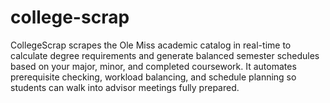 # college-scrap
CollegeScrap scrapes the Ole Miss academic catalog in real-time to calculate degree requirements and generate balanced semester schedules based on your major, minor, and completed coursework.  It automates prerequisite checking, workload balancing, and schedule planning so students can walk into advisor meetings fully prepared.
